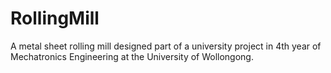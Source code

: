 # RollingMill
A metal sheet rolling mill designed part of a university project in 4th year of Mechatronics Engineering at the University of Wollongong.
